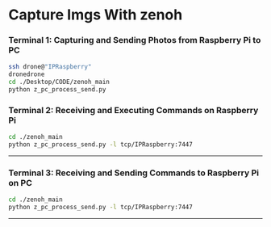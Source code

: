 # Capture Imgs With zenoh

### Terminal 1: Capturing and Sending Photos from Raspberry Pi to PC
```bash
ssh drone@"IPRaspberry"
dronedrone
cd ./Desktop/CODE/zenoh_main
python z_pc_process_send.py
```

### Terminal 2: Receiving and Executing Commands on Raspberry Pi
```bash
cd ./zenoh_main
python z_pc_process_send.py -l tcp/IPRaspberry:7447
```
-------------------------------

### Terminal 3: Receiving and Sending Commands to Raspberry Pi on PC
```bash
cd ./zenoh_main
python z_pc_process_send.py -l tcp/IPRaspberry:7447
```
-------------------------------
